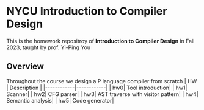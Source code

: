 # NYCU Introduction to Compiler Design
This is the homework repositroy of **Introduction to Compiler Design** in Fall 2023, taught by prof. Yi-Ping You

## Overview
Throughout the course we design a P language compiler from scratch
| HW   | Description   |
|------------|------------|
| hw0| Tool introduction|
| hw1| Scanner|
| hw2| CFG parser|
| hw3| AST traverse with visitor pattern|
| hw4| Semantic analysis|
| hw5| Code generator|
